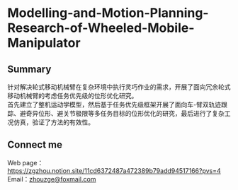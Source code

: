 # Modelling-and-Motion-Planning-Research-of-Wheeled-Mobile-Manipulator
## Summary
针对解决轮式移动机械臂在复杂环境中执行灵巧作业的需求，开展了面向冗余轮式移动机械臂的考虑任务优先级的位形优化研究。  
首先建立了整机运动学模型，然后基于任务优先级框架开展了面向车-臂双轨迹跟踪、避奇异位形、避关节极限等多任务目标的位形优化的研究，最后进行了复杂工况仿真，验证了方法的有效性。
## Connect me
Web page：https://zgzhou.notion.site/11cd6372487a472389b79add94517166?pvs=4  
Email：zhouzge@foxmail.com
